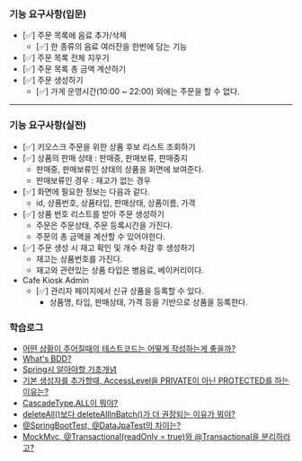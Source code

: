 ### 기능 요구사항(입문)
- [✅] 주문 목록에 음료 추가/삭제 
  - [✅] 한 종류의 음료 여러잔을 한번에 담는 기능
- [✅] 주문 목록 전체 지우기
- [✅] 주문 목록 총 금액 계산하기
- [✅] 주문 생성하기
  - [✅] 가게 운영시간(10:00 ~ 22:00) 외에는 주문을 할 수 없다.

---
### 기능 요구사항(실전)
- [✅] 키오스크 주문을 위한 상품 후보 리스트 조회하기
- [✅] 상품의 판매 상태 : 판매중, 판매보류, 판매중지
  - 판매중, 판매보류인 상태의 상품을 화면에 보여준다.
  - 판매보류인 경우 : 재고가 없는 경우
- [✅] 화면에 필요한 정보는 다음과 같다.
  - id, 상품번호, 상품타입, 판매상태, 상품이름, 가격
- [✅] 상품 번호 리스트를 받아 주문 생성하기
  - 주문은 주문상태, 주문 등록시간을 가진다.
  - 주문의 총 금액을 계산할 수 있어야한다.
- [✅] 주문 생성 시 재고 확인 및 개수 차감 후 생성하기
  - 재고는 상품번호를 가진다.
  - 재고와 관련있는 상품 타입은 병음료, 베이커리이다.
- Cafe Kiosk Admin
  - [✅] 관리자 페이지에서 신규 상품을 등록할 수 있다.
    - 상품명, 타입, 판매상태, 가격 등을 기반으로 상품을 등록한다.

### 학습로그
- [어떤 상황이 주어질때의 테스트코드는 어떻게 작성하는게 좋을까?](https://github.com/Suxxxxhyun/cafekiosk-tdd-study/blob/main/learning-log/learning-log-section2.md)
- [What's BDD?](https://github.com/Suxxxxhyun/cafekiosk-tdd-study/blob/main/learning-log/learning-log-section4.md)
- [Spring시 알아야할 기초개념](https://github.com/Suxxxxhyun/cafekiosk-tdd-study/blob/main/learning-log/learning-log-section5(1).md)
- [기본 생성자를 추가할때, AccessLevel을 PRIVATE이 아닌 PROTECTED를 하는 이유는?](https://github.com/Suxxxxhyun/cafekiosk-tdd-study/blob/main/learning-log/learning-log-section5(2).md)
- [CascadeType.ALL이 뭐야?](https://github.com/Suxxxxhyun/cafekiosk-tdd-study/blob/main/learning-log/learning-log-section5(3).md)
- [deleteAll()보다 deleteAllInBatch()가 더 권장되는 이유가 뭐야?](https://github.com/Suxxxxhyun/cafekiosk-tdd-study/blob/main/learning-log/learning-log-section5(4).md)
- [@SpringBootTest, @DataJpaTest의 차이는?](https://github.com/Suxxxxhyun/cafekiosk-tdd-study/blob/main/learning-log/learning-log-section5(5).md)
- [MockMvc, @Transactional(readOnly = true)와 @Transactional을 분리하라고?]()
